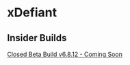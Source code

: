 # xDefiant

## Insider Builds
[Closed Beta Build v6.8.12 - Coming Soon](https://github.com/Rainbow6Game/xDefiant/releases/tag/v6.8.12-beta)
